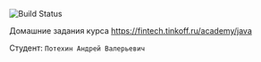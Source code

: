 ![Build Status](https://github.com/Pacan4ik/TinkoffCourse/actions/workflows/build.yml/badge.svg)

Домашние задания курса https://fintech.tinkoff.ru/academy/java

Студент: `Потехин Андрей Валерьевич`
